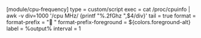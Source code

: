 [module/cpu-frequency]
type = custom/script
exec = cat /proc/cpuinfo | awk -v div=1000 '/cpu MHz/ {printf "%.2fGhz ",$4/div}'
tail = true
format = <label>
format-prefix = " "
format-prefix-foreground = ${colors.foreground-alt}
label = %output%
interval = 1